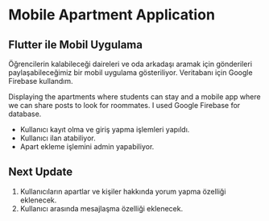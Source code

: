 # Mobile Apartment Application
## Flutter ile Mobil Uygulama
Öğrencilerin kalabileceği daireleri ve oda arkadaşı aramak için gönderileri paylaşabileceğimiz bir mobil uygulama gösteriliyor. Veritabanı için Google Firebase kullandım.

Displaying the apartments where students can stay and a mobile app where we can share posts to look for roommates. I used Google Firebase for database.

- Kullanıcı kayıt olma ve giriş yapma işlemleri yapıldı. 
- Kullanıcı ilan atabiliyor. 
- Apart ekleme işlemini admin yapabiliyor. 
## Next Update
1. Kullanıcıların apartlar ve kişiler hakkında yorum yapma özelliği eklenecek.
2. Kullanıcı arasında mesajlaşma özelliği eklenecek. 

